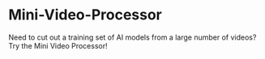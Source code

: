 # Mini-Video-Processor
Need to cut out a training set of AI models from a large number of videos? Try the Mini Video Processor!
